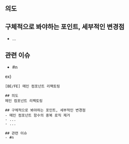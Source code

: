 ## 의도

## 구체적으로 봐야하는 포인트, 세부적인 변경점
- ...

## 관련 이슈
- #n

ex)
```
[BE/FE] 메인 컴포넌트 리팩토링

## 의도 
메인 컴포넌트 리팩토링

## 구체적으로 봐야하는 포인트, 세부적인 변경점
- 메인 컴포넌트 함수의 중복 로직 제거
- ...
- ...

## 관련 이슈
- #n
```
